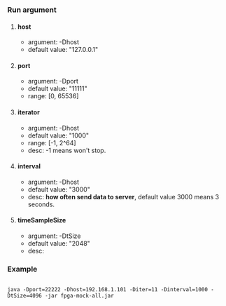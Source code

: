 ### Run argument

1. #### host
    - argument: -Dhost
    - default value: "127.0.0.1"
2. #### port
    - argument: -Dport
    - default value: "11111"
    - range: [0, 65536]
3. #### iterator
    - argument: -Dhost
    - default value: "1000"
    - range: [-1, 2^64]
    - desc: -1 means won't stop.
4. #### interval
    - argument: -Dhost
    - default value: "3000"
    - desc: <b>how often send data to server</b>, default value 3000 means 3 seconds.
5. #### timeSampleSize
   - argument: -DtSize
   - default value: "2048"
   - desc: 


### Example
```shell

java -Dport=22222 -Dhost=192.168.1.101 -Diter=11 -Dinterval=1000 -DtSize=4096 -jar fpga-mock-all.jar
```